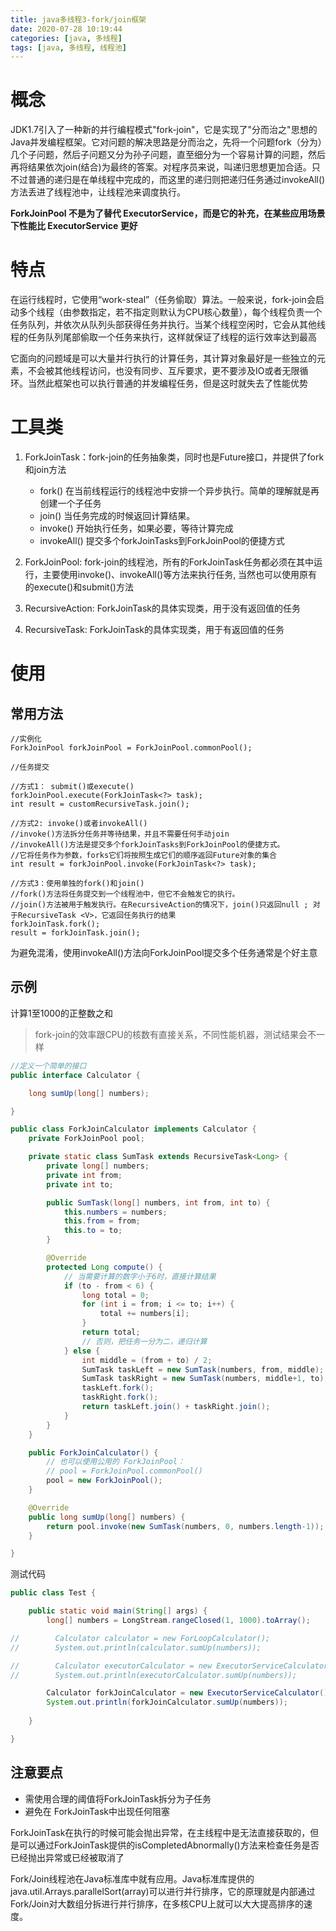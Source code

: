 ```yaml
---
title: java多线程3-fork/join框架
date: 2020-07-28 10:19:44
categories: [java, 多线程] 
tags: [java, 多线程, 线程池]
---
```


# 概念

JDK1.7引入了一种新的并行编程模式"fork-join"，它是实现了"分而治之"思想的Java并发编程框架。它对问题的解决思路是分而治之，先将一个问题fork（分为）几个子问题，然后子问题又分为孙子问题，直至细分为一个容易计算的问题，然后再将结果依次join(结合)为最终的答案。对程序员来说，叫递归思想更加合适。只不过普通的递归是在单线程中完成的，而这里的递归则把递归任务通过invokeAll()方法丢进了线程池中，让线程池来调度执行。

**ForkJoinPool 不是为了替代 ExecutorService，而是它的补充，在某些应用场景下性能比 ExecutorService 更好**

 <!-- more -->

# 特点

在运行线程时，它使用“work-steal”（任务偷取）算法。一般来说，fork-join会启动多个线程（由参数指定，若不指定则默认为CPU核心数量），每个线程负责一个任务队列，并依次从队列头部获得任务并执行。当某个线程空闲时，它会从其他线程的任务队列尾部偷取一个任务来执行，这样就保证了线程的运行效率达到最高

它面向的问题域是可以大量并行执行的计算任务，其计算对象最好是一些独立的元素，不会被其他线程访问，也没有同步、互斥要求，更不要涉及IO或者无限循环。当然此框架也可以执行普通的并发编程任务，但是这时就失去了性能优势

# 工具类

1. ForkJoinTask：fork-join的任务抽象类，同时也是Future接口，并提供了fork和join方法

    - fork()    在当前线程运行的线程池中安排一个异步执行。简单的理解就是再创建一个子任务
    - join()    当任务完成的时候返回计算结果。
    - invoke()    开始执行任务，如果必要，等待计算完成
    - invokeAll() 提交多个forkJoinTasks到ForkJoinPool的便捷方式

1. ForkJoinPool: fork-join的线程池，所有的ForkJoinTask任务都必须在其中运行，主要使用invoke()、invokeAll()等方法来执行任务, 当然也可以使用原有的execute()和submit()方法

1. RecursiveAction: ForkJoinTask的具体实现类，用于没有返回值的任务

1. RecursiveTask: ForkJoinTask的具体实现类，用于有返回值的任务


# 使用

## 常用方法
```
//实例化
ForkJoinPool forkJoinPool = ForkJoinPool.commonPool();

//任务提交

//方式1： submit()或execute() 
forkJoinPool.execute(ForkJoinTask<?> task);
int result = customRecursiveTask.join();

//方式2: invoke()或者invokeAll()
//invoke()方法拆分任务并等待结果，并且不需要任何手动join
//invokeAll()方法是提交多个forkJoinTasks到ForkJoinPool的便捷方式。
//它将任务作为参数，forks它们将按照生成它们的顺序返回Future对象的集合
int result = forkJoinPool.invoke(ForkJoinTask<?> task);

//方式3：使用单独的fork()和join()
//fork()方法将任务提交到一个线程池中，但它不会触发它的执行。
//join()方法被用于触发执行。在RecursiveAction的情况下，join()只返回null ; 对于RecursiveTask <V>，它返回任务执行的结果
forkJoinTask.fork();
result = forkJoinTask.join();
```

为避免混淆，使用invokeAll()方法向ForkJoinPool提交多个任务通常是个好主意


## 示例

计算1至1000的正整数之和


> fork-join的效率跟CPU的核数有直接关系，不同性能机器，测试结果会不一样

```java
//定义一个简单的接口
public interface Calculator {

    long sumUp(long[] numbers);

}

```

```java
public class ForkJoinCalculator implements Calculator {
    private ForkJoinPool pool;

    private static class SumTask extends RecursiveTask<Long> {
        private long[] numbers;
        private int from;
        private int to;

        public SumTask(long[] numbers, int from, int to) {
            this.numbers = numbers;
            this.from = from;
            this.to = to;
        }

        @Override
        protected Long compute() {
            // 当需要计算的数字小于6时，直接计算结果
            if (to - from < 6) {
                long total = 0;
                for (int i = from; i <= to; i++) {
                    total += numbers[i];
                }
                return total;
                // 否则，把任务一分为二，递归计算
            } else {
                int middle = (from + to) / 2;
                SumTask taskLeft = new SumTask(numbers, from, middle);
                SumTask taskRight = new SumTask(numbers, middle+1, to);
                taskLeft.fork();
                taskRight.fork();
                return taskLeft.join() + taskRight.join();
            }
        }
    }

    public ForkJoinCalculator() {
        // 也可以使用公用的 ForkJoinPool：
        // pool = ForkJoinPool.commonPool()
        pool = new ForkJoinPool();
    }

    @Override
    public long sumUp(long[] numbers) {
        return pool.invoke(new SumTask(numbers, 0, numbers.length-1));
    }

}

```

测试代码

```java
public class Test {

    public static void main(String[] args) {
        long[] numbers = LongStream.rangeClosed(1, 1000).toArray();

//        Calculator calculator = new ForLoopCalculator();
//        System.out.println(calculator.sumUp(numbers)); 

//        Calculator executorCalculator = new ExecutorServiceCalculator();
//        System.out.println(executorCalculator.sumUp(numbers));

        Calculator forkJoinCalculator = new ExecutorServiceCalculator();
        System.out.println(forkJoinCalculator.sumUp(numbers)); 
        
    }

}
```

## 注意要点

- 需使用合理的阈值将ForkJoinTask拆分为子任务
- 避免在 ForkJoinTask中出现任何阻塞

ForkJoinTask在执行的时候可能会抛出异常，在主线程中是无法直接获取的，但是可以通过ForkJoinTask提供的isCompletedAbnormally()方法来检查任务是否已经抛出异常或已经被取消了

Fork/Join线程池在Java标准库中就有应用。Java标准库提供的java.util.Arrays.parallelSort(array)可以进行并行排序，它的原理就是内部通过Fork/Join对大数组分拆进行并行排序，在多核CPU上就可以大大提高排序的速度。

